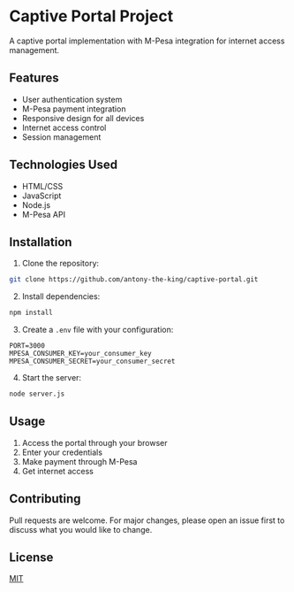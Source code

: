 # Captive Portal Project

A captive portal implementation with M-Pesa integration for internet access management.

## Features

- User authentication system
- M-Pesa payment integration
- Responsive design for all devices
- Internet access control
- Session management

## Technologies Used

- HTML/CSS
- JavaScript
- Node.js
- M-Pesa API

## Installation

1. Clone the repository:
```bash
git clone https://github.com/antony-the-king/captive-portal.git
```

2. Install dependencies:
```bash
npm install
```

3. Create a `.env` file with your configuration:
```
PORT=3000
MPESA_CONSUMER_KEY=your_consumer_key
MPESA_CONSUMER_SECRET=your_consumer_secret
```

4. Start the server:
```bash
node server.js
```

## Usage

1. Access the portal through your browser
2. Enter your credentials
3. Make payment through M-Pesa
4. Get internet access

## Contributing

Pull requests are welcome. For major changes, please open an issue first to discuss what you would like to change.

## License

[MIT](https://choosealicense.com/licenses/mit/)
